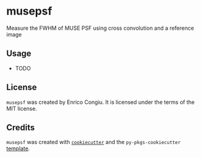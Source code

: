 # musepsf

Measure the FWHM of MUSE PSF using cross convolution and a reference image


## Usage

- TODO

## License

`musepsf` was created by Enrico Congiu. It is licensed under the terms of the MIT license.

## Credits

`musepsf` was created with [`cookiecutter`](https://cookiecutter.readthedocs.io/en/latest/) and the `py-pkgs-cookiecutter` [template](https://github.com/py-pkgs/py-pkgs-cookiecutter).

